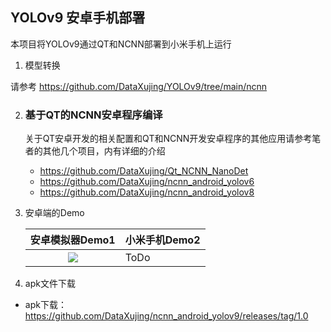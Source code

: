 ## YOLOv9 安卓手机部署

本项目将YOLOv9通过QT和NCNN部署到小米手机上运行

1. 模型转换

请参考 <https://github.com/DataXujing/YOLOv9/tree/main/ncnn>

2. ### 基于QT的NCNN安卓程序编译

   关于QT安卓开发的相关配置和QT和NCNN开发安卓程序的其他应用请参考笔者的其他几个项目，内有详细的介绍

   - https://github.com/DataXujing/Qt_NCNN_NanoDet
   - https://github.com/DataXujing/ncnn_android_yolov6
   - https://github.com/DataXujing/ncnn_android_yolov8

3. 安卓端的Demo

   |        安卓模拟器Demo1        | 小米手机Demo2 |
   | :---------------------------: | ------------- |
   | <img src="./docs/video.gif"/> | ToDo          |

4. apk文件下载

+ apk下载： https://github.com/DataXujing/ncnn_android_yolov9/releases/tag/1.0